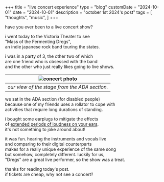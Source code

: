 +++
title = "live concert experience"
type = "blog"
customDate = "2024-10-01"
date = "2024-10-01"
description = "october 1st 2024's post"
tags = [
    "thoughts",
    "music",
]
+++

have you ever been to a live concert show?

i went today to the Victoria Theater to see\
"Mass of the Fermenting Dregs",\
an indie japanese rock band touring the states.

i was in a party of 3, the other two of which\
are one friend who is obsessed with the band\
and the other who just really likes going to live shows.

| ![concert photo](https://i.imgur.com/IiROtXS.jpeg) | 
|:--:| 
| *our view of the stage from the ADA section.* |

we sat in the ADA section (for disabled people)\
because one of my friends uses a rollator to cope with\
activities that require long durations of standing.

i bought some earplugs to mitigate the effects\
of [extended periods of loudness on your ears](https://old.reddit.com/r/audioengineering/comments/1eyj64g/concert_volume_hearing_damage_thresholds/).\
it's not something to joke around about!

it was fun. hearing the instruments and vocals live\
and comparing to their digital counterparts\
makes for a really unique experience of the same song\
but somehow, completely different. luckily for us,\
"Dregs" are a great live performer, so the show was a treat.

thanks for reading today's post.\
if tickets are cheap, why not see a concert?